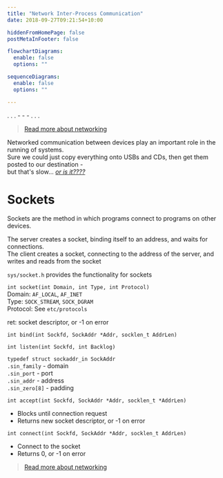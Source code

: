 ```yaml
---
title: "Network Inter-Process Communication"
date: 2018-09-27T09:21:54+10:00

hiddenFromHomePage: false
postMetaInFooter: false

flowchartDiagrams:
  enable: false
  options: ""

sequenceDiagrams: 
  enable: false
  options: ""

---
```


. . . - - - . . .


> [Read more about networking](../networking)

Networked communication between devices play an important role in the running of systems.  
Sure we could just copy everything onto USBs and CDs, then get them posted to our destination -  
but that's slow... _[or is it????](https://rfc1149.net/rfc1149.html)_

# Sockets
Sockets are the method in which programs connect to programs on other devices.  

The server creates a socket, binding itself to an address, and waits for connections.  
The client creates a socket, connecting to the address of the server, and writes and reads from the socket

`sys/socket.h` provides the functionality for sockets  

`int socket(int Domain, int Type, int Protocol)`  
Domain: `AF_LOCAL`, `AF_INET`  
Type: `SOCK_STREAM`, `SOCK_DGRAM`  
Protocol: See `etc/protocols`  

ret: socket descriptor, or -1 on error

`int bind(int Sockfd, SockAddr *Addr, socklen_t AddrLen)`  

`int listen(int Sockfd, int Backlog)`

`typedef struct sockaddr_in SockAddr`  
`.sin_family` - domain  
`.sin_port` - port  
`.sin_addr` - address  
`.sin_zero[8]` - padding  

`int accept(int Sockfd, SockAddr *Addr, socklen_t *AddrLen)`  

* Blocks until connection request
* Returns new socket descriptor, or -1 on error

`int connect(int Sockfd, SockAddr *Addr, socklen_t AddrLen)`

* Connect to the socket  
* Returns 0, or -1 on error

> [Read more about networking](../networking)